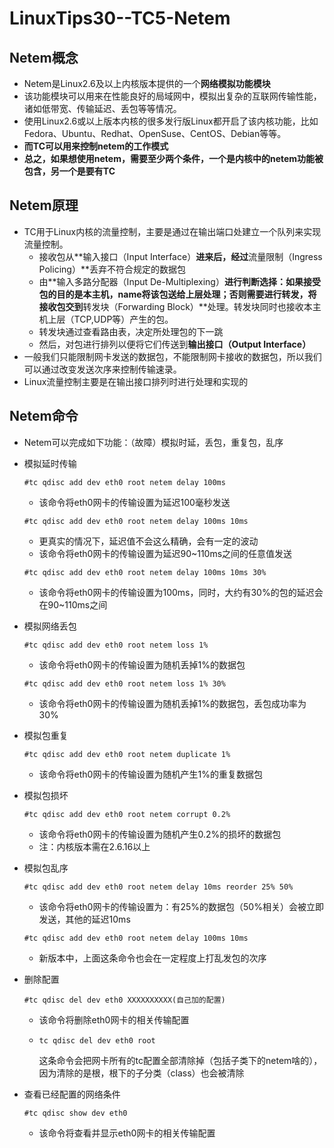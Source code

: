 # LinuxTips30--TC5-Netem

## Netem概念

+ Netem是Linux2.6及以上内核版本提供的一个**网络模拟功能模块**
+ 该功能模块可以用来在性能良好的局域网中，模拟出复杂的互联网传输性能，诸如低带宽、传输延迟、丢包等等情况。
+ 使用Linux2.6或以上版本内核的很多发行版Linux都开启了该内核功能，比如Fedora、Ubuntu、Redhat、OpenSuse、CentOS、Debian等等。
+ **而TC可以用来控制netem的工作模式**
+ **总之，如果想使用netem，需要至少两个条件，一个是内核中的netem功能被包含，另一个是要有TC**

## Netem原理

+ TC用于Linux内核的流量控制，主要是通过在输出端口处建立一个队列来实现流量控制。
  + 接收包从**输入接口（Input Interface）**进来后，经过**流量限制（Ingress Policing）**丢弃不符合规定的数据包
  + 由**输入多路分配器（Input De-Multiplexing）**进行判断选择：如果接受包的目的是本主机，name将该包送给上层处理；否则需要进行转发，将接收包交到**转发块（Forwarding Block）**处理。转发块同时也接收本主机上层（TCP,UDP等）产生的包。
  + 转发块通过查看路由表，决定所处理包的下一跳
  + 然后，对包进行排列以便将它们传送到**输出接口（Output Interface）**
+ 一般我们只能限制网卡发送的数据包，不能限制网卡接收的数据包，所以我们可以通过改变发送次序来控制传输速录。
+ Linux流量控制主要是在输出接口排列时进行处理和实现的

## Netem命令

+ Netem可以完成如下功能：（故障）模拟时延，丢包，重复包，乱序

+ 模拟延时传输

  ```shell
  #tc qdisc add dev eth0 root netem delay 100ms
  ```

  + 该命令将eth0网卡的传输设置为延迟100毫秒发送

  ```shell
  #tc qdisc add dev eth0 root netem delay 100ms 10ms
  ```

  + 更真实的情况下，延迟值不会这么精确，会有一定的波动
  + 该命令将eth0网卡的传输设置为延迟90~110ms之间的任意值发送

  ```shell
  #tc qdisc add dev eth0 root netem delay 100ms 10ms 30%
  ```

  + 该命令将eth0网卡的传输设置为100ms，同时，大约有30%的包的延迟会在90~110ms之间

+ 模拟网络丢包

  ```shell
  #tc qdisc add dev eth0 root netem loss 1%
  ```

  + 该命令将eth0网卡的传输设置为随机丢掉1%的数据包

  ```shell
  #tc qdisc add dev eth0 root netem loss 1% 30%
  ```

  + 该命令将eth0网卡的传输设置为随机丢掉1%的数据包，丢包成功率为30%

+ 模拟包重复

  ```shell
  #tc qdisc add dev eth0 root netem duplicate 1%
  ```

  + 该命令将eth0网卡的传输设置为随机产生1%的重复数据包

+ 模拟包损坏

  ```shell
  #tc qdisc add dev eth0 root netem corrupt 0.2%
  ```

  + 该命令将eth0网卡的传输设置为随机产生0.2%的损坏的数据包
  + 注：内核版本需在2.6.16以上

+ 模拟包乱序

  ```shell
  #tc qdisc add dev eth0 root netem delay 10ms reorder 25% 50%
  ```

  + 该命令将eth0网卡的传输设置为：有25%的数据包（50%相关）会被立即发送，其他的延迟10ms

  ```shell
  #tc qdisc add dev eth0 root netem delay 100ms 10ms
  ```

  + 新版本中，上面这条命令也会在一定程度上打乱发包的次序

+ 删除配置

  ```shell
  #tc qdisc del dev eth0 XXXXXXXXXX(自己加的配置)
  ```

  + 该命令将删除eth0网卡的相关传输配置

  + ```shell
    tc qdisc del dev eth0 root
    ```

    这条命令会把网卡所有的tc配置全部清除掉（包括子类下的netem啥的），因为清除的是根，根下的子分类（class）也会被清除

+ 查看已经配置的网络条件

  ```shell
  #tc qdisc show dev eth0
  ```

  + 该命令将查看并显示eth0网卡的相关传输配置